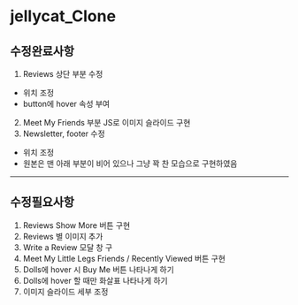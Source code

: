 # jellycat_Clone

## 수정완료사항
1. Reviews 상단 부분 수정
  - 위치 조정
  - button에 hover 속성 부여
2. Meet My Friends 부분 JS로 이미지 슬라이드 구현
3. Newsletter, footer 수정
  - 위치 조정
  - 원본은 맨 아래 부분이 비어 있으나 그냥 꽉 찬 모습으로 구현하였음
---
## 수정필요사항
1. Reviews Show More 버튼 구현
2. Reviews 별 이미지 추가
3. Write a Review 모달 창 구
4. Meet My Little Legs Friends / Recently Viewed 버튼 구현
5. Dolls에 hover 시 Buy Me 버튼 나타나게 하기
6. Dolls에 hover 할 때만 화살표 나타나게 하기
7. 이미지 슬라이드 세부 조정
